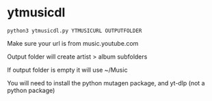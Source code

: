 # ytmusicdl
`python3 ytmusicdl.py YTMUSICURL OUTPUTFOLDER`

Make sure your url is from music.youtube.com

Output folder will create artist > album subfolders

If output folder is empty it will use ~/Music

You will need to install the python mutagen package, and yt-dlp (not a python package)
